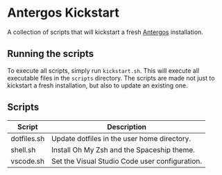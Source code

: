 # Antergos Kickstart
A collection of scripts that will kickstart a fresh [Antergos](https://antergos.com) installation.

## Running the scripts
To execute all scripts, simply run `kickstart.sh`.
This will execute all executable files in the `scripts` directory.
The scripts are made not just to kickstart a fresh installation, but also to update an existing one.

## Scripts
| Script | Description |
| ------ | ----------- |
| dotfiles.sh | Update dotfiles in the user home directory. |
| shell.sh | Install Oh My Zsh and the Spaceship theme. |
| vscode.sh | Set the Visual Studio Code user configuration. |
